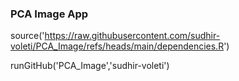 ### PCA Image App

source('https://raw.githubusercontent.com/sudhir-voleti/PCA_Image/refs/heads/main/dependencies.R')

runGitHub('PCA_Image','sudhir-voleti')
 
